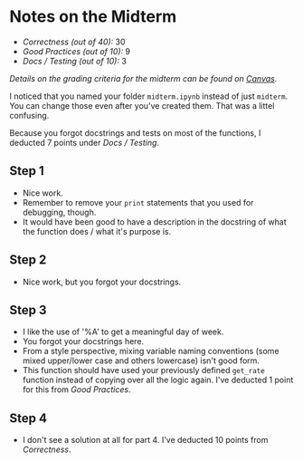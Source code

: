# Notes on the Midterm

* _Correctness    (out of 40):_ 30
* _Good Practices (out of 10):_ 9
* _Docs / Testing (out of 10):_ 3

_Details on the grading criteria for the midterm can be found on [Canvas](https://canvas.slu.edu/courses/28045/rubrics/23671)._

I noticed that you named your folder `midterm.ipynb` instead of just `midterm`.  You can change those even after you've created them. That was a littel confusing.

Because you forgot docstrings and tests on most of the functions, I deducted 7 points under _Docs / Testing_.


## Step 1
* Nice work.
* Remember to remove your `print` statements that you used for debugging, though.
* It would have been good to have a description in the docstring of what the function does / what it's purpose is.

## Step 2
* Nice work, but you forgot your docstrings.

## Step 3
* I like the use of '%A' to get a meaningful day of week.
* You forgot your docstrings here.
* From a style perspective, mixing variable naming conventions (some mixed upper/lower case and others lowercase) isn't good form.
* This function should have used your previously defined `get_rate` function instead of copying over all the logic again. I've deducted 1 point for this from _Good Practices_.

## Step 4
* I don't see a solution at all for part 4. I've deducted 10 points from _Correctness_.